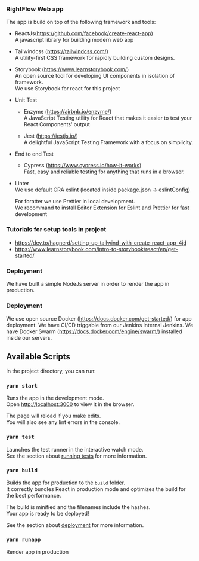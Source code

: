 ### RightFlow Web app

The app is build on top of the following framework and tools:

- ReactJs(https://github.com/facebook/create-react-app)  
  A javascript library for building modern web app

- Tailwindcss (https://tailwindcss.com/)    
  A utility-first CSS framework for rapidly building custom designs.

- Storybook (https://www.learnstorybook.com/)  
  An open source tool for developing UI components in isolation of framework.  
  We use Storybook for react for this project

- Unit Test  
    - Enzyme (https://airbnb.io/enzyme/)  
      A JavaScript Testing utility for React that makes it easier to test your React Components' output

    - Jest (https://jestjs.io/)  
      A delightful JavaScript Testing Framework with a focus on simplicity.
    
- End to end Test  
    - Cypress (https://www.cypress.io/how-it-works)  
      Fast, easy and reliable testing for anything that runs in a browser.

- Linter  
  We use default CRA eslint (located inside package.json -> eslintConfig)  

  For foratter we use Prettier in local development.  
  We recommand to install Editor Extension for Eslint and Prettier for fast development

### Tutorials for setup tools in project
  - https://dev.to/hagnerd/setting-up-tailwind-with-create-react-app-4jd
  - https://www.learnstorybook.com/intro-to-storybook/react/en/get-started/

### Deployment
  We have built a simple NodeJs server in order to render the app in production.

### Deployment
  We use open source Docker (https://docs.docker.com/get-started/) for app deployment.
  We have CI/CD triggable from our Jenkins internal Jenkins.
  We have Docker Swarm (https://docs.docker.com/engine/swarm/) installed inside our servers.

## Available Scripts

In the project directory, you can run:

### `yarn start`

Runs the app in the development mode.<br />
Open [http://localhost:3000](http://localhost:3000) to view it in the browser.

The page will reload if you make edits.<br />
You will also see any lint errors in the console.

### `yarn test`

Launches the test runner in the interactive watch mode.<br />
See the section about [running tests](https://facebook.github.io/create-react-app/docs/running-tests) for more information.

### `yarn build`

Builds the app for production to the `build` folder.<br />
It correctly bundles React in production mode and optimizes the build for the best performance.

The build is minified and the filenames include the hashes.<br />
Your app is ready to be deployed!

See the section about [deployment](https://facebook.github.io/create-react-app/docs/deployment) for more information.

### `yarn runapp`

Render app in production

